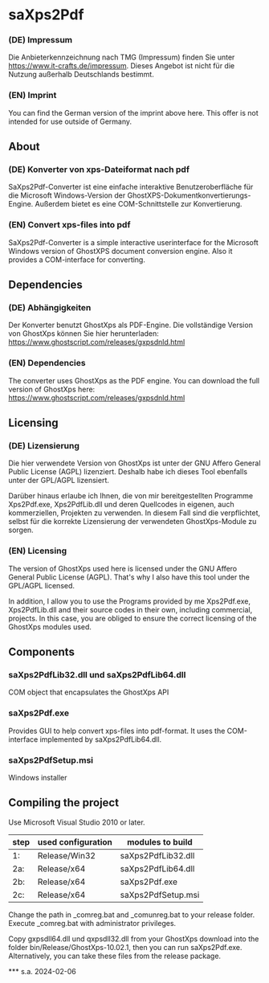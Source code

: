 # saXps2Pdf
### (DE) Impressum
Die Anbieterkennzeichnung nach TMG (Impressum) finden Sie unter https://www.it-crafts.de/impressum.
Dieses Angebot ist nicht für die Nutzung außerhalb Deutschlands bestimmt.
### (EN) Imprint
You can find the German version of the imprint above here.
This offer is not intended for use outside of Germany.

## About

### (DE) Konverter von xps-Dateiformat nach pdf
SaXps2Pdf-Converter ist eine einfache interaktive Benutzeroberfläche 
für die Microsoft Windows-Version der GhostXPS-Dokumentkonvertierungs-Engine.
Außerdem bietet es eine COM-Schnittstelle zur Konvertierung.
### (EN) Convert xps-files into pdf
SaXps2Pdf-Converter is a simple interactive userinterface for the 
Microsoft Windows version of GhostXPS document conversion engine. 
Also it provides a COM-interface for converting. 

## Dependencies

### (DE) Abhängigkeiten
Der Konverter benutzt GhostXps als PDF-Engine.
Die vollständige Version von GhostXps können Sie hier herunterladen:
https://www.ghostscript.com/releases/gxpsdnld.html
### (EN) Dependencies
The converter uses GhostXps as the PDF engine.
You can download the full version of GhostXps here:
https://www.ghostscript.com/releases/gxpsdnld.html

## Licensing

### (DE) Lizensierung
Die hier verwendete Version von GhostXps ist unter der 
GNU Affero General Public License (AGPL) lizenziert.
Deshalb habe ich dieses Tool ebenfalls unter der GPL/AGPL 
lizensiert.

Darüber hinaus erlaube ich Ihnen, die von mir bereitgestellten 
Programme Xps2Pdf.exe, Xps2PdfLib.dll und deren Quellcodes in 
eigenen, auch kommerziellen, Projekten zu verwenden.
In diesem Fall sind die verpflichtet, selbst für die korrekte 
Lizensierung der verwendeten GhostXps-Module zu sorgen.

### (EN) Licensing
The version of GhostXps used here is licensed under the 
GNU Affero General Public License (AGPL).
That's why I also have this tool under the GPL/AGPL licensed.

In addition, I allow you to use the Programs provided by me 
Xps2Pdf.exe, Xps2PdfLib.dll and their source codes in their own, 
including commercial, projects.
In this case, you are obliged to ensure the correct licensing 
of the GhostXps modules used.

## Components

### saXps2PdfLib32.dll und saXps2PdfLib64.dll
COM object that encapsulates the GhostXps API

### saXps2Pdf.exe
Provides GUI to help convert xps-files into pdf-format.
It uses the COM-interface implemented by saXps2PdfLib64.dll.

### saXps2PdfSetup.msi
Windows installer

## Compiling the project
Use Microsoft Visual Studio 2010 or later.

|step|used configuration|modules to build|
|----|------------------|-------------------|
1:|Release/Win32|saXps2PdfLib32.dll|
2a:|Release/x64|saXps2PdfLib64.dll|
2b:|Release/x64|saXps2Pdf.exe|
2c:|Release/x64|saXps2PdfSetup.msi|

Change the path in _comreg.bat and _comunreg.bat to your release folder. 
Execute _comreg.bat with administrator privileges.

Copy gxpsdll64.dll und qxpsdll32.dll from your GhostXps download into the 
folder bin/Release/GhostXps-10.02.1, then you can run saXps2Pdf.exe. 
Alternatively, you can take these files from the release package.

*** s.a. 2024-02-06

